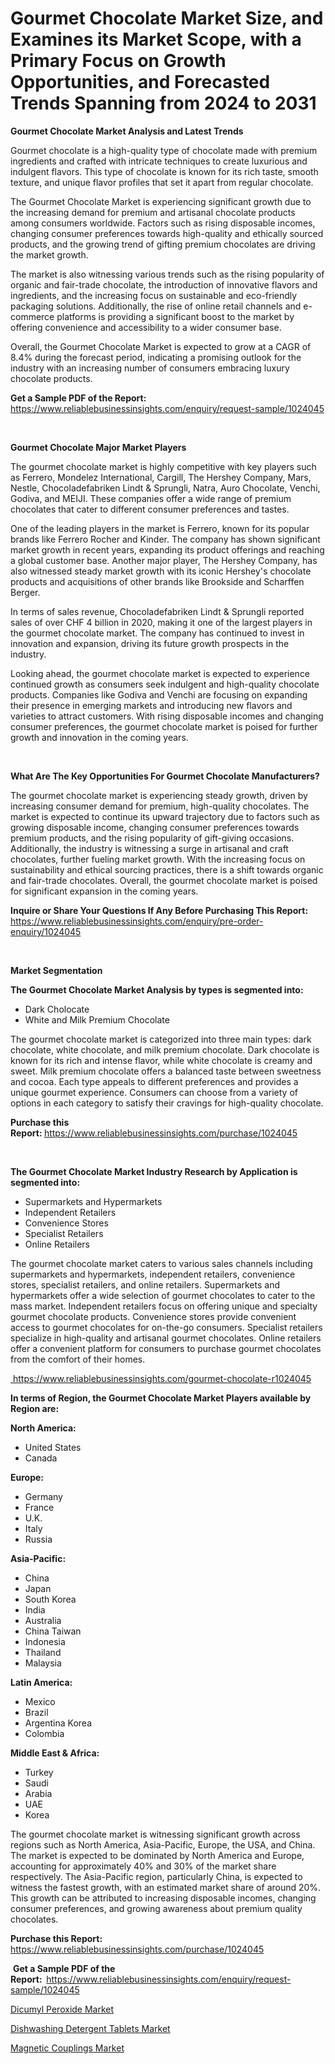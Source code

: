 <p><h1>Gourmet Chocolate Market Size, and Examines its Market Scope, with a Primary Focus on Growth Opportunities, and Forecasted Trends Spanning from 2024 to 2031</h1></p><p><strong>Gourmet Chocolate Market Analysis and Latest Trends</strong></p>
<p><p>Gourmet chocolate is a high-quality type of chocolate made with premium ingredients and crafted with intricate techniques to create luxurious and indulgent flavors. This type of chocolate is known for its rich taste, smooth texture, and unique flavor profiles that set it apart from regular chocolate.</p><p>The Gourmet Chocolate Market is experiencing significant growth due to the increasing demand for premium and artisanal chocolate products among consumers worldwide. Factors such as rising disposable incomes, changing consumer preferences towards high-quality and ethically sourced products, and the growing trend of gifting premium chocolates are driving the market growth.</p><p>The market is also witnessing various trends such as the rising popularity of organic and fair-trade chocolate, the introduction of innovative flavors and ingredients, and the increasing focus on sustainable and eco-friendly packaging solutions. Additionally, the rise of online retail channels and e-commerce platforms is providing a significant boost to the market by offering convenience and accessibility to a wider consumer base.</p><p>Overall, the Gourmet Chocolate Market is expected to grow at a CAGR of 8.4% during the forecast period, indicating a promising outlook for the industry with an increasing number of consumers embracing luxury chocolate products.</p></p>
<p><strong>Get a Sample PDF of the Report:&nbsp;</strong> <a href="https://www.reliablebusinessinsights.com/enquiry/request-sample/1024045">https://www.reliablebusinessinsights.com/enquiry/request-sample/1024045</a></p>
<p>&nbsp;</p>
<p><strong>Gourmet Chocolate Major Market Players</strong></p>
<p><p>The gourmet chocolate market is highly competitive with key players such as Ferrero, Mondelez International, Cargill, The Hershey Company, Mars, Nestle, Chocoladefabriken Lindt & Sprungli, Natra, Auro Chocolate, Venchi, Godiva, and MEIJI. These companies offer a wide range of premium chocolates that cater to different consumer preferences and tastes.</p><p>One of the leading players in the market is Ferrero, known for its popular brands like Ferrero Rocher and Kinder. The company has shown significant market growth in recent years, expanding its product offerings and reaching a global customer base. Another major player, The Hershey Company, has also witnessed steady market growth with its iconic Hershey's chocolate products and acquisitions of other brands like Brookside and Scharffen Berger.</p><p>In terms of sales revenue, Chocoladefabriken Lindt & Sprungli reported sales of over CHF 4 billion in 2020, making it one of the largest players in the gourmet chocolate market. The company has continued to invest in innovation and expansion, driving its future growth prospects in the industry.</p><p>Looking ahead, the gourmet chocolate market is expected to experience continued growth as consumers seek indulgent and high-quality chocolate products. Companies like Godiva and Venchi are focusing on expanding their presence in emerging markets and introducing new flavors and varieties to attract customers. With rising disposable incomes and changing consumer preferences, the gourmet chocolate market is poised for further growth and innovation in the coming years.</p></p>
<p>&nbsp;</p>
<p><strong>What Are The Key Opportunities For Gourmet Chocolate Manufacturers?</strong></p>
<p><p>The gourmet chocolate market is experiencing steady growth, driven by increasing consumer demand for premium, high-quality chocolates. The market is expected to continue its upward trajectory due to factors such as growing disposable income, changing consumer preferences towards premium products, and the rising popularity of gift-giving occasions. Additionally, the industry is witnessing a surge in artisanal and craft chocolates, further fueling market growth. With the increasing focus on sustainability and ethical sourcing practices, there is a shift towards organic and fair-trade chocolates. Overall, the gourmet chocolate market is poised for significant expansion in the coming years.</p></p>
<p><strong>Inquire or Share Your Questions If Any Before Purchasing This Report:</strong> <a href="https://www.reliablebusinessinsights.com/enquiry/pre-order-enquiry/1024045">https://www.reliablebusinessinsights.com/enquiry/pre-order-enquiry/1024045</a></p>
<p>&nbsp;</p>
<p><strong>Market Segmentation</strong></p>
<p><strong>The Gourmet Chocolate Market Analysis by types is segmented into:</strong></p>
<p><ul><li>Dark Cholocate</li><li>White and Milk Premium Chocolate</li></ul></p>
<p><p>The gourmet chocolate market is categorized into three main types: dark chocolate, white chocolate, and milk premium chocolate. Dark chocolate is known for its rich and intense flavor, while white chocolate is creamy and sweet. Milk premium chocolate offers a balanced taste between sweetness and cocoa. Each type appeals to different preferences and provides a unique gourmet experience. Consumers can choose from a variety of options in each category to satisfy their cravings for high-quality chocolate.</p></p>
<p><strong>Purchase this Report:&nbsp;</strong><a href="https://www.reliablebusinessinsights.com/purchase/1024045">https://www.reliablebusinessinsights.com/purchase/1024045</a></p>
<p>&nbsp;</p>
<p><strong>The Gourmet Chocolate Market Industry Research by Application is segmented into:</strong></p>
<p><ul><li>Supermarkets and Hypermarkets</li><li>Independent Retailers</li><li>Convenience Stores</li><li>Specialist Retailers</li><li>Online Retailers</li></ul></p>
<p><p>The gourmet chocolate market caters to various sales channels including supermarkets and hypermarkets, independent retailers, convenience stores, specialist retailers, and online retailers. Supermarkets and hypermarkets offer a wide selection of gourmet chocolates to cater to the mass market. Independent retailers focus on offering unique and specialty gourmet chocolate products. Convenience stores provide convenient access to gourmet chocolates for on-the-go consumers. Specialist retailers specialize in high-quality and artisanal gourmet chocolates. Online retailers offer a convenient platform for consumers to purchase gourmet chocolates from the comfort of their homes.</p></p>
<p><a href="https://www.reliablebusinessinsights.com/gourmet-chocolate-r1024045">&nbsp;https://www.reliablebusinessinsights.com/gourmet-chocolate-r1024045</a></p>
<p><strong>In terms of Region, the Gourmet Chocolate Market Players available by Region are:</strong></p>
<p>
    <p> <strong> North America: </strong>
        <ul>
            <li>United States</li>
            <li>Canada</li>
        </ul>
        </p> 
    <p> <strong> Europe: </strong>
        <ul>
            <li>Germany</li>
            <li>France</li>
            <li>U.K.</li>
            <li>Italy</li>
            <li>Russia</li>
        </ul>
        </p> 
    <p> <strong> Asia-Pacific: </strong>
        <ul>
            <li>China</li>
            <li>Japan</li>
            <li>South Korea</li>
            <li>India</li>
            <li>Australia</li>
            <li>China Taiwan</li>
            <li>Indonesia</li>
            <li>Thailand</li>
            <li>Malaysia</li>
        </ul>
        </p> 
    <p> <strong> Latin America: </strong>
        <ul>
            <li>Mexico</li>
            <li>Brazil</li>
            <li>Argentina Korea</li>
            <li>Colombia</li>
        </ul>
        </p> 
    <p> <strong> Middle East & Africa: </strong>
        <ul>
            <li>Turkey</li>
            <li>Saudi</li>
            <li>Arabia</li>
            <li>UAE</li>
            <li>Korea</li>
        </ul>
    </p>
    </p>
<p><p>The gourmet chocolate market is witnessing significant growth across regions such as North America, Asia-Pacific, Europe, the USA, and China. The market is expected to be dominated by North America and Europe, accounting for approximately 40% and 30% of the market share respectively. The Asia-Pacific region, particularly China, is expected to witness the fastest growth, with an estimated market share of around 20%. This growth can be attributed to increasing disposable incomes, changing consumer preferences, and growing awareness about premium quality chocolates.</p></p>
<p><strong>Purchase this Report: </strong><a href="https://www.reliablebusinessinsights.com/purchase/1024045">https://www.reliablebusinessinsights.com/purchase/1024045</a></p>
<p>&nbsp;<strong>Get a Sample PDF of the Report:&nbsp;&nbsp;</strong><a href="https://www.reliablebusinessinsights.com/enquiry/request-sample/1024045">https://www.reliablebusinessinsights.com/enquiry/request-sample/1024045</a></p>
<p><strong></strong></p>
<p><p><a href="https://github.com/dringals/Market-Research-Report-List-5/blob/main/dicumyl-peroxide-market.md">Dicumyl Peroxide Market</a></p><p><a href="https://github.com/ohumlzho95/Market-Research-Report-List-1/blob/main/dishwashing-detergent-tablets-market.md">Dishwashing Detergent Tablets Market</a></p><p><a href="https://github.com/lbird53714/Market-Research-Report-List-5/blob/main/magnetic-couplings-market.md">Magnetic Couplings Market</a></p></p>